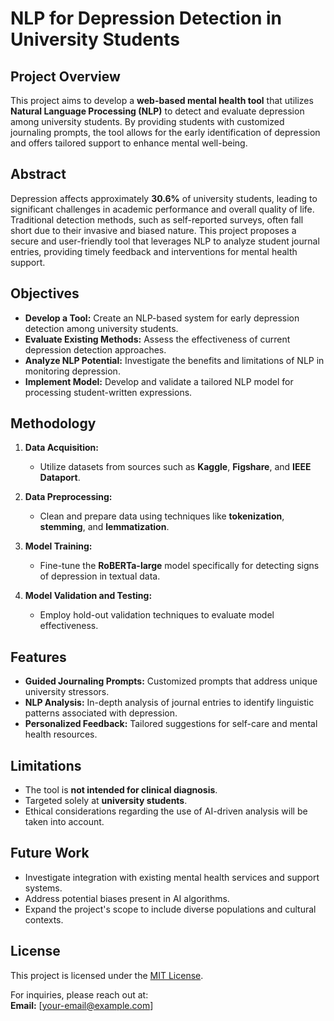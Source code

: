 # NLP for Depression Detection in University Students

## Project Overview

This project aims to develop a **web-based mental health tool** that utilizes **Natural Language Processing (NLP)** to detect and evaluate depression among university students. By providing students with customized journaling prompts, the tool allows for the early identification of depression and offers tailored support to enhance mental well-being.



## Abstract

Depression affects approximately **30.6%** of university students, leading to significant challenges in academic performance and overall quality of life. Traditional detection methods, such as self-reported surveys, often fall short due to their invasive and biased nature. This project proposes a secure and user-friendly tool that leverages NLP to analyze student journal entries, providing timely feedback and interventions for mental health support.

## Objectives

- **Develop a Tool:** Create an NLP-based system for early depression detection among university students.
- **Evaluate Existing Methods:** Assess the effectiveness of current depression detection approaches.
- **Analyze NLP Potential:** Investigate the benefits and limitations of NLP in monitoring depression.
- **Implement Model:** Develop and validate a tailored NLP model for processing student-written expressions.

## Methodology

1. **Data Acquisition:** 
   - Utilize datasets from sources such as **Kaggle**, **Figshare**, and **IEEE Dataport**.
  
2. **Data Preprocessing:**
   - Clean and prepare data using techniques like **tokenization**, **stemming**, and **lemmatization**.
  
3. **Model Training:**
   - Fine-tune the **RoBERTa-large** model specifically for detecting signs of depression in textual data.
  
4. **Model Validation and Testing:**
   - Employ hold-out validation techniques to evaluate model effectiveness.

## Features

- **Guided Journaling Prompts:** Customized prompts that address unique university stressors.
- **NLP Analysis:** In-depth analysis of journal entries to identify linguistic patterns associated with depression.
- **Personalized Feedback:** Tailored suggestions for self-care and mental health resources.

## Limitations

- The tool is **not intended for clinical diagnosis**.
- Targeted solely at **university students**.
- Ethical considerations regarding the use of AI-driven analysis will be taken into account.

## Future Work

- Investigate integration with existing mental health services and support systems.
- Address potential biases present in AI algorithms.
- Expand the project's scope to include diverse populations and cultural contexts.

## License

This project is licensed under the [MIT License](LICENSE).

For inquiries, please reach out at:  
**Email:** [your-email@example.com]
